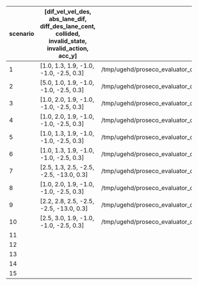 scenario | [dif_vel_vel_des, abs_lane_dif, diff_des_lane_cent, collided, invalid_state, invalid_action, acc_y] | path | notes
---------|-----------------------------------------------------------------------------------------------------|------|-------
 1 | [1.0, 1.3, 1.9, -1.0, -1.0, -2.5, 0.3]  | /tmp/ugehd/proseco_evaluator_output/Eval_2021_09_06__14_50_16_irl_experts
 2 | [5.0, 1.0, 1.9, -1.0, -1.0, -2.5, 0.3]  | /tmp/ugehd/proseco_evaluator_output/Eval_2021_09_06__15_41_33_irl_experts
 3 | [1.0, 2.0, 1.9, -1.0, -1.0, -2.5, 0.3]  | /tmp/ugehd/proseco_evaluator_output/Eval_2021_09_06__16_34_07_irl_experts
 4 | [1.0, 2.0, 1.9, -1.0, -1.0, -2.5, 0.3]  | /tmp/ugehd/proseco_evaluator_output/Eval_2021_09_06__16_53_43_irl_experts
 5 | [1.0, 1.3, 1.9, -1.0, -1.0, -2.5, 0.3]  | /tmp/ugehd/proseco_evaluator_output/Eval_2021_09_06__20_27_01_irl_experts | (old desire)
 6 | [1.0, 1.3, 1.9, -1.0, -1.0, -2.5, 0.3]  | /tmp/ugehd/proseco_evaluator_output/Eval_2021_09_07__10_41_00_irl_experts | (old desire)
 7 | [2.5, 1.3, 2.5, -2.5, -2.5, -13.0, 0.3] | /tmp/ugehd/proseco_evaluator_output/Eval_2021_09_09__13_18_39_irl_experts | (only 25 trajectories)
 8 | [1.0, 2.0, 1.9, -1.0, -1.0, -2.5, 0.3]  | /tmp/ugehd/proseco_evaluator_output/Eval_2021_09_09__14_51_57_irl_experts
 9 | [2.2, 2.8, 2.5, -2.5, -2.5, -13.0, 0.3] | /tmp/ugehd/proseco_evaluator_output/Eval_2021_09_09__16_24_12_irl_experts
10 | [2.5, 3.0, 1.9, -1.0, -1.0, -2.5, 0.3]  | /tmp/ugehd/proseco_evaluator_output/Eval_2021_09_09__17_46_08_irl_experts
11 | 
12 | 
13 | 
14 | 
15 |

<!-- 
        # sc1_single [1.0, 1.3, 2.5, -1.0, -1.3, -2.8, 0.4]
        # scen1 [1.0, 1.3, 1.9, -1.0, -1.0, -2.5, 0.3]
        # scen2 [2.0, 1.8, 1.9, -1.8, -1.8, -2.5, 0.3]
        # scen4 [1.0, 1.3, 1.9, -1.0, -1.0, -2.5, 0.3]
        # scen7 [1.0, 1.3, 1.9, -1.0, -1.0, -4.5, 0.3]
        # scen8 [1.0, 1.3, 1.9, -1.0, -1.0, -2.5, 0.3]
        # scen10 [1.4, 1.8, 1.9, -1.8, -1.8, -2.5, 0.5]
        # mutliscen trained
        # [1.603, 2.218, 2.174, -1.666, -1.371,-0.2683,1.87]
 -->